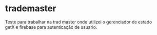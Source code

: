 # trademaster

Teste para trabalhar na trad master onde utilizei o gerenciador de estado getX e firebase para autenticação de usuario.
